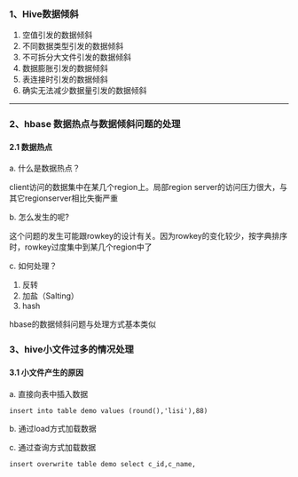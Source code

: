 ### 1、Hive数据倾斜

1. 空值引发的数据倾斜
2. 不同数据类型引发的数据倾斜
3. 不可拆分大文件引发的数据倾斜
4. 数据膨胀引发的数据倾斜
5. 表连接时引发的数据倾斜
6. 确实无法减少数据量引发的数据倾斜

---

### 2、hbase 数据热点与数据倾斜问题的处理

#### 2.1 数据热点

a. 什么是数据热点？

client访问的数据集中在某几个region上。局部region server的访问压力很大，与其它regionserver相比失衡严重

b. 怎么发生的呢?

这个问题的发生可能跟rowkey的设计有关。因为rowkey的变化较少，按字典排序时，rowkey过度集中到某几个region中了

c. 如何处理？

1. 反转
2. 加盐（Salting）
3. hash

hbase的数据倾斜问题与处理方式基本类似

### 3、hive小文件过多的情况处理

#### 3.1 小文件产生的原因

a.  直接向表中插入数据

```
insert into table demo values (round(),'lisi'),88)
```

b. 通过load方式加载数据

c. 通过查询方式加载数据

```
insert overwrite table demo select c_id,c_name,
```
